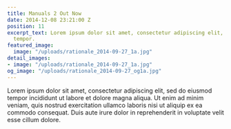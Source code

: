 ```yaml
---
title: Manuals 2 Out Now
date: 2014-12-08 23:21:00 Z
position: 11
excerpt_text: Lorem ipsum dolor sit amet, consectetur adipiscing elit, sed do eiusmod
  tempor.
featured_image:
  image: "/uploads/rationale_2014-09-27_1a.jpg"
detail_images:
- image: "/uploads/rationale_2014-09-27_1a.jpg"
og_image: "/uploads/rationale_2014-09-27_og1a.jpg"
---
```


Lorem ipsum dolor sit amet, consectetur adipiscing elit, sed do eiusmod tempor incididunt ut labore et dolore magna aliqua. Ut enim ad minim veniam, quis nostrud exercitation ullamco laboris nisi ut aliquip ex ea commodo consequat. Duis aute irure dolor in reprehenderit in voluptate velit esse cillum dolore.